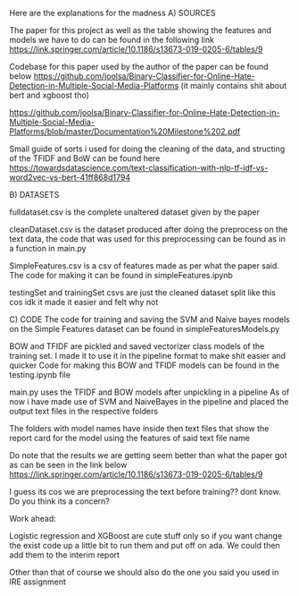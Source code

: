 Here are the explanations for the madness
A) SOURCES

The paper for this project as well as the table showing the features and models we have to do can be found in the following link
https://link.springer.com/article/10.1186/s13673-019-0205-6/tables/9

Codebase for this paper used by the author of the paper can be found below
https://github.com/joolsa/Binary-Classifier-for-Online-Hate-Detection-in-Multiple-Social-Media-Platforms
(it mainly contains shit about bert and xgboost tho)

https://github.com/joolsa/Binary-Classifier-for-Online-Hate-Detection-in-Multiple-Social-Media-Platforms/blob/master/Documentation%20Milestone%202.pdf

Small guide of sorts i used for doing the cleaning of the data, and structing of the TFIDF and BoW can be found here
https://towardsdatascience.com/text-classification-with-nlp-tf-idf-vs-word2vec-vs-bert-41ff868d1794

B) DATASETS

fulldataset.csv is the complete unaltered dataset given by the paper

cleanDataset.csv is the dataset produced after doing the preprocess on the text data, the code that was used for this preprocessing can be found as in a function in main.py

SimpleFeatures.csv is a csv of features made as per what the paper said. The code for making it can be found in simpleFeatures.ipynb

testingSet and trainingSet csvs are just the cleaned dataset split like this cos idk it made it easier and felt why not

C) CODE
The code for training and saving the SVM and Naive bayes models on the Simple Features dataset can be found in simpleFeaturesModels.py

BOW and TFIDF are pickled and saved vectorizer class models of the training set. I made it to use it in the pipeline format to make shit easier and quicker
	Code for making this BOW and TFIDF models can be found in the testing.ipynb file

main.py uses the TFIDF and BOW models after unpickling in a pipeline
	As of now i have made use of SVM and NaiveBayes in the pipeline and placed the output text files in the respective folders



The folders with model names have inside then text files that show the report card for the model using the features of said text file name

Do note that the results we are getting seem better than what the paper got as can be seen in the link below
https://link.springer.com/article/10.1186/s13673-019-0205-6/tables/9

I guess its cos we are preprocessing the text before training?? dont know. Do you think its a concern?

Work ahead:

Logistic regression and XGBoost are cute stuff only so if you want change the exist code up a little bit to run them and put off on ada. We could then add them to the interim report

Other than that of course we should also do the one you said you used in IRE assignment


